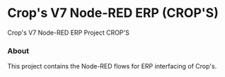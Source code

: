 Crop's V7 Node-RED ERP (CROP'S)
===============================

Crop's V7 Node-RED ERP Project CROP'S

### About

This project contains the Node-RED flows for ERP interfacing of Crop's.
